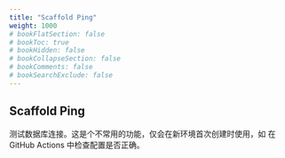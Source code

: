 ```yaml
---
title: "Scaffold Ping"
weight: 1000
# bookFlatSection: false
# bookToc: true
# bookHidden: false
# bookCollapseSection: false
# bookComments: false
# bookSearchExclude: false
---
```


## Scaffold Ping

测试数据库连接。这是个不常用的功能，仅会在新环境首次创建时使用，如 在 GitHub Actions 中检查配置是否正确。

